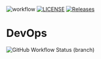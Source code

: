 ![workflow](https://github.com/ZayarThanHtike/sem/actions/workflows/main.yml/badge.svg)
[![LICENSE](https://img.shields.io/github/license/ZayarThanHtike/sem.svg?style=flat-square)](https://github.com/ZayarThanHtike/sem/blob/master/LICENSE)
[![Releases](https://img.shields.io/github/release/ZayarThanHtike/sem/all.svg?style=flat-square)](https://github.com/ZayarThanHtike/sem/releases)
# DevOps
![GitHub Workflow Status (branch)](https://img.shields.io/github/actions/workflow/status/ZayarThanHtike/sem/main.yml?branch=develop&style=flat-square)
